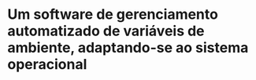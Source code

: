 # Um software de gerenciamento automatizado de variáveis de ambiente, adaptando-se ao sistema operacional
